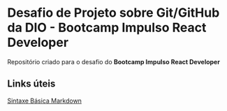 # Desafio de Projeto sobre Git/GitHub da DIO - Bootcamp Impulso React Developer
Repositório criado para o desafio do **Bootcamp Impulso React Developer**

## Links úteis
[Sintaxe Básica Markdown](https://www.markdownguide.org/basic-syntax/)
